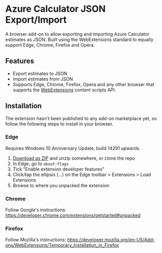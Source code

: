 # Azure Calculator JSON Export/Import

A browser add-on to allow exporting and importing Azure Calculator estimates as JSON. Built using the WebExtensions standard to equally support Edge, Chrome, Firefox and Opera.

## Features

* Export estimates to JSON
* Import estimates from JSON
* Supports Edge, Chrome, Firefox, Opera and any other browser that supports the [WebExtensions](https://developer.mozilla.org/en-US/Add-ons/WebExtensions) content scripts API.

## Installation

The extension hasn't been published to any add-on marketplace yet, so follow the following steps to install in your browser.

### Edge

Requires Windows 10 Anniversary Update, build 14291 upwards.

1. [Download as ZIP](https://github.com/andhikanugraha/azurecalc-json/archive/master.zip) and unzip somewhere, or clone the repo
2. In Edge, go to `about:flags`
3. Tick "Enable extension developer features"
4. Click/tap the ellipsis (...) on the Edge toolbar > Extensions > Load Extensions
5. Browse to where you unpacked the extension

### Chrome

Follow Google's instructions: https://developer.chrome.com/extensions/getstarted#unpacked

### Firefox

Follow Mozilla's instructions: https://developer.mozilla.org/en-US/Add-ons/WebExtensions/Temporary_Installation_in_Firefox